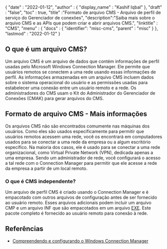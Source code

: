 {
  "date" : "2022-01-12",
  "author" : {
    "display_name" : "Kashif Iqbal"
},
  "draft" : "false",
  "toc" : true,
  "title" :"Formato de arquivo CMS - Arquivo de perfil de serviço do Gerenciador de conexões",
  "description":"Saiba mais sobre o arquivo CMS e as APIs que podem criar e abrir arquivos CMS.",
  "linktitle" : "CMS",
  "menu" : {
    "docs" : {
      "identifier": "misc-cms",
      "parent" : "misc"
}
},
  "lastmod" : "2022-01-12"
}

## O que é um arquivo CMS?

Um arquivo CMS é um arquivo de dados que contém informações de perfil usadas pelo Microsoft Windows Connection Manager. Ele permite que usuários remotos se conectem a uma rede usando essas informações de perfil. As informações armazenadas em um arquivo CMS incluem dados sobre o sistema operacional do usuário e as permissões usadas para estabelecer uma conexão entre um usuário remoto e a rede. Os administradores do CMS usam o Kit do Administrador do Gerenciador de Conexões (CMAK) para gerar arquivos do CMS.

## Formato de arquivo CMS - Mais informações

Os arquivos CMS não são encontrados comumente nas máquinas dos usuários. Como eles são usados especificamente para permitir que usuários remotos acessem uma rede, você os encontrará em computadores usados para se conectar a uma rede da empresa ou a algum escritório específico. Na maioria dos casos, ele é usado para se conectar a uma rede organizacional, como Virtual Private Network (VPN), dedicada apenas a uma empresa. Sendo um administrador de rede, você configurará o acesso a tal rede com o Connection Manager para permitir que ele acesse a rede da empresa a partir de um local remoto.

### O que é CMS independente?

Um arquivo de perfil CMS é criado usando o Connection Manager e é empacotado com outros arquivos de configuração antes de ser fornecido ao usuário remoto. Esses arquivos adicionais podem incluir um arquivo CMP e um arquivo INF que são empacotados em um arquivo [EXE](/pt/executável/exe/). Este pacote completo é fornecido ao usuário remoto para conexão à rede.

## Referências

* [Compreendendo e configurando o Windows Connection Manager](https://learn.microsoft.com/en-us/windows-hardware/drivers/mobilebroadband/understanding-and-configuring-windows-connection-manager)

